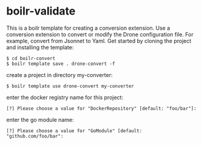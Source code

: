 # boilr-validate

This is a boilr template for creating a conversion extension. Use a conversion extension to convert or modify the Drone configuration file. For example, convert from Jsonnet to Yaml. Get started by cloning the project and installing the template:

```console
$ cd boilr-convert
$ boilr template save . drone-convert -f
```

create a project in directory my-converter:

```console
$ boilr template use drone-convert my-converter
```

enter the docker registry name for this project:

```text
[?] Please choose a value for "DockerRepository" [default: "foo/bar"]:
```

enter the go module name:

```text
[?] Please choose a value for "GoModule" [default: "github.com/foo/bar":
```
